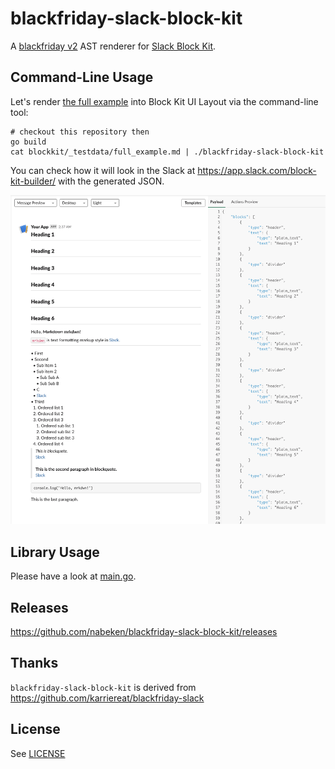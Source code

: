 # blackfriday-slack-block-kit

A [blackfriday v2](https://github.com/russross/blackfriday/tree/v2) AST renderer for [Slack Block Kit](https://api.slack.com/block-kit).

## Command-Line Usage

Let's render [the full example](blockkit/_testdata/full_example.md) into Block Kit UI Layout via the command-line tool:
```
# checkout this repository then
go build
cat blockkit/_testdata/full_example.md | ./blackfriday-slack-block-kit
```

You can check how it will look in the Slack at https://app.slack.com/block-kit-builder/ with the generated JSON.

![](preview.png)

## Library Usage

Please have a look at [main.go](main.go).

## Releases

https://github.com/nabeken/blackfriday-slack-block-kit/releases

## Thanks

`blackfriday-slack-block-kit` is derived from https://github.com/karriereat/blackfriday-slack

## License

See [LICENSE](LICENSE)
